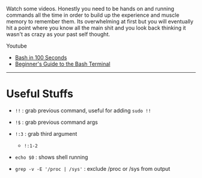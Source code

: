 Watch some videos. Honestly you need to be hands on and running commands all the time in order to build up the experience and muscle memory to remember them. Its overwhelming at first but you will eventually hit a point where you know all the main shit and you look back thinking it wasn't as crazy as your past self thought.

Youtube
- [Bash in 100 Seconds](https://www.youtube.com/watch?v=I4EWvMFj37g)
- [Beginner's Guide to the Bash Terminal](https://www.youtube.com/watch?v=oxuRxtrO2Ag)

---

# Useful Stuffs

- `!!` : grab previous command, useful for adding `sudo !!`
- `!$` : grab previous command args
- `!:3` : grab third argument
	- `!:1-2`
- `echo $0` : shows shell running


- `grep -v -E '/proc | /sys'` : exclude /proc or /sys from output